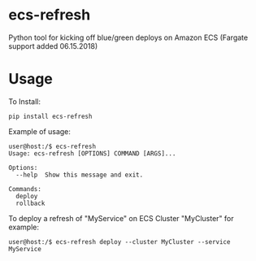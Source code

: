# ecs-refresh
Python tool for kicking off blue/green deploys on Amazon ECS 
(Fargate support added 06.15.2018)

# Usage

To Install:

```
pip install ecs-refresh
```

Example of usage:

```
user@host:/$ ecs-refresh
Usage: ecs-refresh [OPTIONS] COMMAND [ARGS]...

Options:
  --help  Show this message and exit.

Commands:
  deploy
  rollback

```

To deploy a refresh of "MyService" on ECS Cluster "MyCluster" for example:
```
user@host:/$ ecs-refresh deploy --cluster MyCluster --service MyService
```

